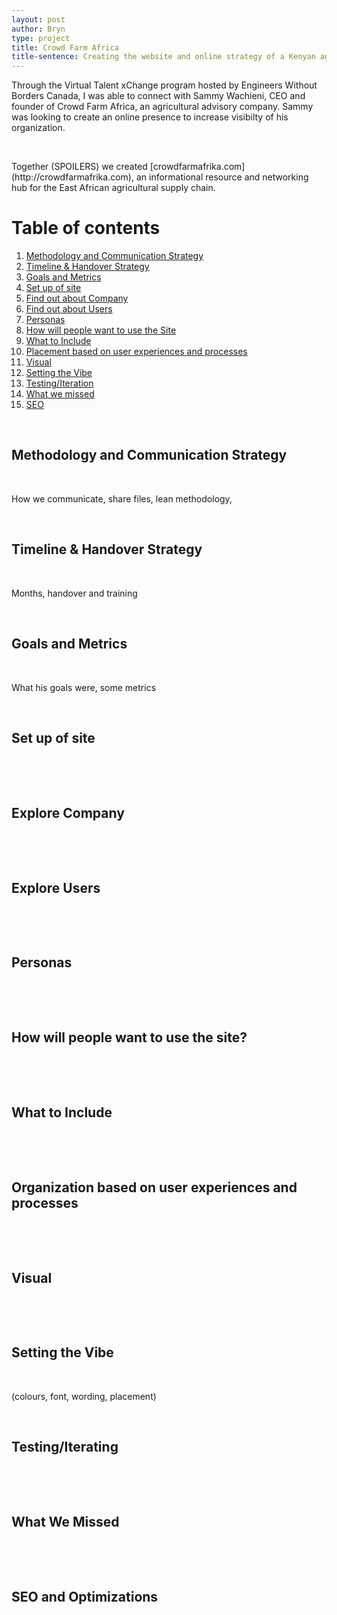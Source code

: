 ```yaml
---
layout: post
author: Bryn
type: project
title: Crowd Farm Africa
title-sentence: Creating the website and online strategy of a Kenyan agricultural startup
---
```


Through the Virtual Talent xChange program hosted by Engineers Without Borders Canada, I was able to connect with Sammy Wachieni, CEO and founder of Crowd Farm Africa, an agricultural advisory company. Sammy was looking to create an online presence to increase visibilty of his organization.
<p>&nbsp;</p>
Together (SPOILERS) we created [crowdfarmafrika.com](http://crowdfarmafrika.com), an informational resource and networking hub for the East African agricultural supply chain.


# Table of contents
1. [Methodology and Communication Strategy](#)
2. [Timeline & Handover Strategy](#)
3. [Goals and Metrics](#)
4. [Set up of site](#)
5. [Find out about Company](#)
6. [Find out about Users](#)
7. [Personas](#)
8. [How will people want to use the Site](#)
9. [What to Include](#)
10. [Placement based on user experiences and processes](#)
11. [Visual](#)
12. [Setting the Vibe](#)
13. [Testing/Iteration](#)
14. [What we missed](#)
15. [SEO](#15)


<p>&nbsp;</p>

<h2>Methodology and Communication Strategy</h2>

<p>&nbsp;</p>
How we communicate, share files, lean methodology, 
<p>&nbsp;</p>

<h2>Timeline & Handover Strategy</h2>

<p>&nbsp;</p>
Months, handover and training
<p>&nbsp;</p>

<h2>Goals and Metrics
</h2>

<p>&nbsp;</p>
What his goals were, some metrics
<p>&nbsp;</p>

<h2>Set up of site</h2>

<p>&nbsp;</p>
<p>&nbsp;</p>

<h2>Explore Company</h2>

<p>&nbsp;</p>
<p>&nbsp;</p>

<h2>Explore Users</h2>

<p>&nbsp;</p>
<p>&nbsp;</p>

<h2>Personas</h2>

<p>&nbsp;</p>
<p>&nbsp;</p>

<h2>How will people want to use the site?</h2>

<p>&nbsp;</p>
<p>&nbsp;</p>

<h2>What to Include</h2>

<p>&nbsp;</p>
<p>&nbsp;</p>

<h2>Organization based on user experiences and processes</h2>

<p>&nbsp;</p>
<p>&nbsp;</p>

<h2>Visual</h2>

<p>&nbsp;</p>
<p>&nbsp;</p>

<h2>Setting the Vibe</h2>

<p>&nbsp;</p>
 (colours, font, wording, placement)
<p>&nbsp;</p>

<h2>Testing/Iterating</h2>

<p>&nbsp;</p>
<p>&nbsp;</p>

<h2>What We Missed</h2>

<p>&nbsp;</p>
<p>&nbsp;</p>

<h2>SEO and Optimizations <a name="15"></a></h2>

<p>&nbsp;</p>